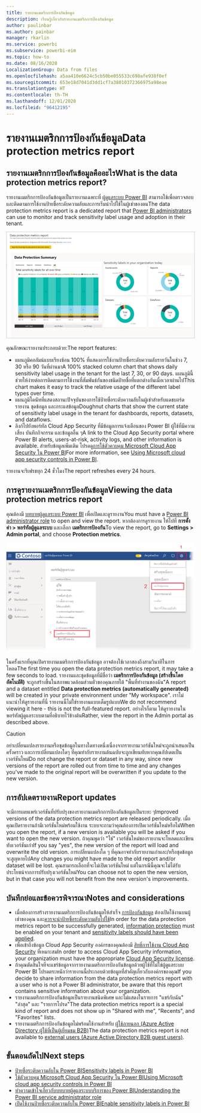 ```yaml
---
title: รายงานเมตริกการป้องกันข้อมูล
description: เรียนรู้เกี่ยวกับรายงานเมตริกการป้องกันข้อมูล
author: paulinbar
ms.author: painbar
manager: rkarlin
ms.service: powerbi
ms.subservice: powerbi-eim
ms.topic: how-to
ms.date: 08/16/2020
LocalizationGroup: Data from files
ms.openlocfilehash: a5aa410e6624c5cb50be055533c698afe938f0ef
ms.sourcegitcommit: 653e18d7041d3dd1cf7a38010372366975a98eae
ms.translationtype: HT
ms.contentlocale: th-TH
ms.lasthandoff: 12/01/2020
ms.locfileid: "96412195"
---
```

# <a name="data-protection-metrics-report"></a><span data-ttu-id="65c5d-103">รายงานเมตริกการป้องกันข้อมูล</span><span class="sxs-lookup"><span data-stu-id="65c5d-103">Data protection metrics report</span></span>

## <a name="what-is-the-data-protection-metrics-report"></a><span data-ttu-id="65c5d-104">รายงานเมตริกการป้องกันข้อมูลคืออะไร</span><span class="sxs-lookup"><span data-stu-id="65c5d-104">What is the data protection metrics report?</span></span>
<span data-ttu-id="65c5d-105">รายงานเมตริกการป้องกันข้อมูลเป็นรายงานเฉพาะที่ [ผู้ดูแลระบบ Power BI](./service-admin-role.md) สามารถใช้เพื่อตรวจสอบและติดตามการใช้งานป้ายชื่อระดับความลับและการเริ่มนำไปใช้ในผู้เช่าของตน</span><span class="sxs-lookup"><span data-stu-id="65c5d-105">The data protection metrics report is a dedicated report that [Power BI administrators](./service-admin-role.md) can use to  monitor and track sensitivity label usage and adoption in their tenant.</span></span>

![รายงานเมตริกการป้องกันข้อมูล](./media/service-security-data-protection-metrics-report/protection-metrics-seven-days-1.png)
 
<span data-ttu-id="65c5d-107">คุณลักษณะรายงานประกอบด้วย:</span><span class="sxs-lookup"><span data-stu-id="65c5d-107">The report features:</span></span>
* <span data-ttu-id="65c5d-108">แผนภูมิคอลัมน์แบบเรียงซ้อน 100% ที่แสดงการใช้งานป้ายชื่อระดับความลับรายวันในช่วง 7, 30 หรือ 90 วันที่ผ่านมา</span><span class="sxs-lookup"><span data-stu-id="65c5d-108">A 100% stacked column chart that shows daily sensitivity label usage in the tenant for the last 7, 30, or 90 days.</span></span> <span data-ttu-id="65c5d-109">แผนภูมินี้ช่วยให้ง่ายต่อการติดตามการใช้งานที่สัมพันธ์กันของชนิดป้ายชื่อที่แตกต่างกันเมื่อเวลาผ่านไป</span><span class="sxs-lookup"><span data-stu-id="65c5d-109">This chart makes it easy to track the relative usage of the different label types over time.</span></span>
* <span data-ttu-id="65c5d-110">แผนภูมิโดนัทที่แสดงสถานะปัจจุบันของการใช้ป้ายชื่อระดับความลับในผู้เช่าสำหรับแดชบอร์ด รายงาน ชุดข้อมูล และกระแสข้อมูล</span><span class="sxs-lookup"><span data-stu-id="65c5d-110">Doughnut charts that show the current state of sensitivity label usage in the tenant for dashboards, reports, datasets, and dataflows.</span></span>
* <span data-ttu-id="65c5d-111">ลิงก์ไปยังพอร์ทัล Cloud App Security ที่มีข้อมูลการแจ้งเตือนของ Power BI ผู้ใช้ที่มีความเสี่ยง บันทึกกิจกรรม และข้อมูลอื่น ๆ</span><span class="sxs-lookup"><span data-stu-id="65c5d-111">A link to the Cloud App Security portal where Power BI alerts, users-at-risk, activity logs, and other information is available.</span></span> <span data-ttu-id="65c5d-112">สำหรับข้อมูลเพิ่มเติม โปรดดู[การใช้ตัวควบคุม Microsoft Cloud App Security ใน Power BI](./service-security-using-microsoft-cloud-app-security-controls.md)</span><span class="sxs-lookup"><span data-stu-id="65c5d-112">For more information, see [Using Microsoft cloud app security controls in Power BI](./service-security-using-microsoft-cloud-app-security-controls.md).</span></span>

<span data-ttu-id="65c5d-113">รายงานจะรีเฟรชทุก 24 ชั่วโมง</span><span class="sxs-lookup"><span data-stu-id="65c5d-113">The report refreshes every 24 hours.</span></span>

## <a name="viewing-the-data-protection-metrics-report"></a><span data-ttu-id="65c5d-114">การดูรายงานเมตริกการป้องกันข้อมูล</span><span class="sxs-lookup"><span data-stu-id="65c5d-114">Viewing the data protection metrics report</span></span>

<span data-ttu-id="65c5d-115">คุณต้องมี [บทบาทผู้ดูแลระบบ Power BI](./service-admin-role.md) เพื่อเปิดและดูรายงาน</span><span class="sxs-lookup"><span data-stu-id="65c5d-115">You must have a [Power BI administrator role](./service-admin-role.md) to open and view the report.</span></span>
<span data-ttu-id="65c5d-116">หากต้องการดูรายงาน ให้ไปที่ **การตั้งค่า > พอร์ทัลผู้ดูแลระบบ** และเลือก **เมตริกการป้องกัน**</span><span class="sxs-lookup"><span data-stu-id="65c5d-116">To view the report, go to **Settings > Admin portal**, and choose **Protection metrics**.</span></span>

![พอร์ทัลผู้ดูแลระบบเมตริกการป้องกัน](./media/service-security-data-protection-metrics-report/protection-metrics-admin-portal.png)
 
 
<span data-ttu-id="65c5d-118">ในครั้งแรกที่คุณเปิดรายงานเมตริกการป้องกันข้อมูล อาจต้องใช้เวลาสองถึงสามวินาทีในการโหลด</span><span class="sxs-lookup"><span data-stu-id="65c5d-118">The first time you open the data protection metrics report, it may take a few seconds to load.</span></span> <span data-ttu-id="65c5d-119">รายงานและชุดข้อมูลที่มีชื่อว่า **เมตริกการป้องกันข้อมูล (สร้างขึ้นโดยอัตโนมัติ)** จะถูกสร้างขึ้นในสภาพแวดล้อมส่วนตัวของคุณภายใต้ "พื้นที่ทำงานของฉัน"</span><span class="sxs-lookup"><span data-stu-id="65c5d-119">A report and a dataset entitled **Data protection metrics (automatically generated)** will be created in your private environment under "My workspace".</span></span> <span data-ttu-id="65c5d-120">เราไม่แนะนำให้ดูรายงานที่นี่ รายงานนี้ไม่ใช่รายงานแบบเต็มรูปแบบ</span><span class="sxs-lookup"><span data-stu-id="65c5d-120">We do not recommend viewing it here - this is not the full-featured report.</span></span> <span data-ttu-id="65c5d-121">อย่างไรก็ตาม ให้ดูรายงานในพอร์ทัลผู้ดูแลระบบตามที่อธิบายไว้ข้างต้น</span><span class="sxs-lookup"><span data-stu-id="65c5d-121">Rather, view the report in the Admin portal as described above.</span></span>

> [!CAUTION]
> <span data-ttu-id="65c5d-122">อย่าเปลี่ยนแปลงรายงานหรือชุดข้อมูลในทางใดทางหนึ่งเนื่องจากรายงานเวอร์ชันใหม่จะถูกนำเสนอเป็นครั้งคราว และการเปลี่ยนแปลงใดๆ ที่คุณทำกับรายงานต้นฉบับจะถูกเขียนทับหากคุณอัปเดตเป็นเวอร์ชันใหม่</span><span class="sxs-lookup"><span data-stu-id="65c5d-122">Do not change the report or dataset in any way, since new versions of the report are rolled out from time to time and any changes you've made to the original report will be overwritten if you update to the new version.</span></span>

## <a name="report-updates"></a><span data-ttu-id="65c5d-123">การอัปเดตรายงาน</span><span class="sxs-lookup"><span data-stu-id="65c5d-123">Report updates</span></span>

<span data-ttu-id="65c5d-124">จะมีการเผยแพร่เวอร์ชันที่ปรับปรุงของรายงานเมตริกการป้องกันข้อมูลเป็นระยะ ๆ</span><span class="sxs-lookup"><span data-stu-id="65c5d-124">Improved versions of the data protection metrics report are released periodically.</span></span> <span data-ttu-id="65c5d-125">เมื่อคุณเปิดรายงานถ้ามีเวอร์ชันใหม่พร้อมใช้งาน ระบบจะถามว่าคุณต้องการเปิดเวอร์ชันใหม่หรือไม่</span><span class="sxs-lookup"><span data-stu-id="65c5d-125">When you open the report, if a new version is available you will be asked if you want to open the new version.</span></span> <span data-ttu-id="65c5d-126">ถ้าคุณพูดว่า "ใช่" เวอร์ชันใหม่ของรายงานจะโหลดและเขียนทับเวอร์ชันเก่า</span><span class="sxs-lookup"><span data-stu-id="65c5d-126">If you say "yes", the new version of the report will load and overwrite the old version.</span></span> <span data-ttu-id="65c5d-127">การเปลี่ยนแปลงใด ๆ ที่คุณอาจทำกับรายงานเก่าและ/หรือชุดข้อมูลจะสูญหายไป</span><span class="sxs-lookup"><span data-stu-id="65c5d-127">Any changes you might have made to the old report and/or dataset will be lost.</span></span> <span data-ttu-id="65c5d-128">คุณสามารถเลือกที่จะไม่เปิดเวอร์ชันใหม่ แต่ในกรณีนี้คุณจะไม่ได้รับประโยชน์จากการปรับปรุงเวอร์ชันใหม่</span><span class="sxs-lookup"><span data-stu-id="65c5d-128">You can choose not to open the new version, but in that case you will not benefit from the new version's improvements.</span></span> 
## <a name="notes-and-considerations"></a><span data-ttu-id="65c5d-129">บันทึกย่อและข้อควรพิจารณา</span><span class="sxs-lookup"><span data-stu-id="65c5d-129">Notes and considerations</span></span>
* <span data-ttu-id="65c5d-130">เมื่อต้องการสร้างรายงานเมตริกการป้องกันข้อมูลให้สำเร็จ [การป้องกันข้อมูล](./service-security-enable-data-sensitivity-labels.md) ต้องเปิดใช้งานบนผู้เช่าของคุณ และ[ควรจะนำป้ายชื่อระดับความลับไปใช้](./service-security-apply-data-sensitivity-labels.md)</span><span class="sxs-lookup"><span data-stu-id="65c5d-130">In order for the data protection metrics report to be successfully generated, [information protection](./service-security-enable-data-sensitivity-labels.md) must be enabled on your tenant and [sensitivity labels should have been applied](./service-security-apply-data-sensitivity-labels.md).</span></span> 
* <span data-ttu-id="65c5d-131">เพื่อเข้าถึงข้อมูล Cloud App Security องค์กรของคุณต้องมี [สิทธิ์การใช้งาน Cloud App Security](./service-security-using-microsoft-cloud-app-security-controls.md#cloud-app-security-licensing) ที่เหมาะสม</span><span class="sxs-lookup"><span data-stu-id="65c5d-131">In order to access Cloud App Security information, your organization must have the appropriate [Cloud App Security license](./service-security-using-microsoft-cloud-app-security-controls.md#cloud-app-security-licensing).</span></span>
* <span data-ttu-id="65c5d-132">ถ้าคุณตัดสินใจที่จะแชร์ข้อมูลจากรายงานเมตริกการป้องกันข้อมูลด้วยผู้ใช้ที่ไม่ใช่ผู้ดูแลระบบ Power BI โปรดตระหนักว่ารายงานนี้ประกอบด้วยข้อมูลที่สำคัญเกี่ยวกับองค์กรของคุณ</span><span class="sxs-lookup"><span data-stu-id="65c5d-132">If you decide to share information from the data protection metrics report with a user who is not a Power BI administrator, be aware that this report contains sensitive information about your organization.</span></span>
* <span data-ttu-id="65c5d-133">รายงานเมตริกการป้องกันข้อมูลเป็นรายงานชนิดพิเศษ และไม่แสดงในรายการ "แชร์กับฉัน" "ล่าสุด" และ "รายการโปรด"</span><span class="sxs-lookup"><span data-stu-id="65c5d-133">The data protection metrics report is a special kind of report and does not show up in "Shared with me", "Recents", and "Favorites" lists.</span></span>
* <span data-ttu-id="65c5d-134">รายงานเมตริกการป้องกันข้อมูลไม่พร้อมใช้งานสำหรับ [ผู้ใช้ภายนอก (Azure Active Directory ผู้ใช้ที่เป็นผู้เยี่ยมชม B2B)](./service-admin-azure-ad-b2b.md)</span><span class="sxs-lookup"><span data-stu-id="65c5d-134">The data protection metrics report is not available to [external users (Azure Active Directory B2B guest users)](./service-admin-azure-ad-b2b.md).</span></span>
## <a name="next-steps"></a><span data-ttu-id="65c5d-135">ขั้นตอนถัดไป</span><span class="sxs-lookup"><span data-stu-id="65c5d-135">Next steps</span></span>
* [<span data-ttu-id="65c5d-136">ป้ายชื่อระดับความลับใน Power BI</span><span class="sxs-lookup"><span data-stu-id="65c5d-136">Sensitivity labels in Power BI</span></span>](./service-security-sensitivity-label-overview.md)
* [<span data-ttu-id="65c5d-137">ใช้ตัวควบคุม Microsoft Cloud App Security ใน Power BI</span><span class="sxs-lookup"><span data-stu-id="65c5d-137">Using Microsoft cloud app security controls in Power BI</span></span>](service-security-using-microsoft-cloud-app-security-controls.md)
* [<span data-ttu-id="65c5d-138">ทำความเข้าใจเกี่ยวกับบทบาทผู้ดูแลระบบบริการของ Power BI</span><span class="sxs-lookup"><span data-stu-id="65c5d-138">Understanding the Power BI service administrator role</span></span>](service-admin-role.md)
* [<span data-ttu-id="65c5d-139">เปิดใช้งานป้ายชื่อระดับความลับใน Power BI</span><span class="sxs-lookup"><span data-stu-id="65c5d-139">Enable sensitivity labels in Power BI</span></span>](service-security-enable-data-sensitivity-labels.md)